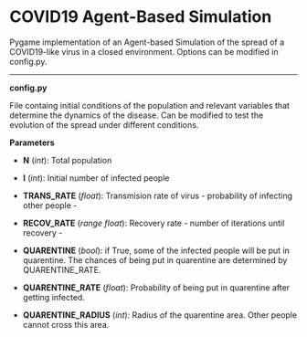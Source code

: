 # COVID19 Agent-Based Simulation

Pygame implementation of an Agent-based Simulation of the spread of a COVID19-like virus in a closed environment. Options can be modified in config.py.

--------------------------------

**config.py**

File containg initial conditions of the population and relevant variables that determine the dynamics of the disease.
Can be modified to test the evolution of the spread under different conditions. 

**Parameters**

  - **N** (*int*): Total population
  
  - **I** (*int*): Initial number of infected people

  - **TRANS_RATE** (*float*): Transmision rate of virus - probability of infecting other people -
  
  - **RECOV_RATE** (*range float*): Recovery rate - number of iterations until recovery -

  - **QUARENTINE** (*bool*): if True, some of the infected people will be put in quarentine. The chances of being put in quarentine are determined by QUARENTINE_RATE.
  
  - **QUARENTINE_RATE** (*float*): Probability of being put in quarentine after getting infected.
  
  - **QUARENTINE_RADIUS** (*int*): Radius of the quarentine area. Other people cannot cross this area. 
